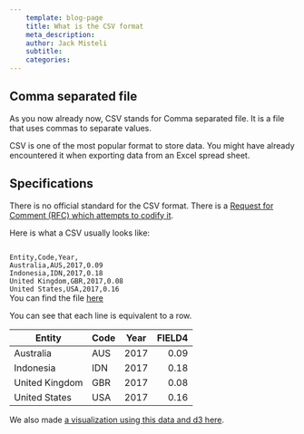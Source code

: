 ```yaml
---
	template: blog-page
	title: What is the CSV format
	meta_description: 
	author: Jack Misteli
	subtitle: 
	categories:
---
```


<h2>Comma separated file</h2>

As you now already now, CSV stands for Comma separated file. It is a file that uses commas to separate values. 

CSV is one of the most popular format to store data. You might have already encountered it when exporting data from an Excel spread sheet.

<h2>Specifications</h2>

<p>There is no official standard for the CSV format. There is a <a href="<a href="https://tools.ietf.org/html/rfc4180">Request for Comment (RFC) which attempts to codify it</a>.</p>

<p>Here is what a CSV usually looks like: </p>

<code>
Entity,Code,Year,
Australia,AUS,2017,0.09
Indonesia,IDN,2017,0.18
United Kingdom,GBR,2017,0.08
United States,USA,2017,0.16
</code>
<span>You can find the file <a href="/assets/data/correlation-income-and-life-satisfaction.csv">here</a></span>

<p>You can see that each line is equivalent to a row.</p>

<table class="table table-bordered table-hover table-condensed">
<thead><tr><th title="Field #1">Entity</th>
<th title="Field #2">Code</th>
<th title="Field #3">Year</th>
<th title="Field #4">FIELD4</th>
</tr></thead>
<tbody><tr>
<td>Australia</td>
<td>AUS</td>
<td align="right">2017</td>
<td align="right">0.09</td>
</tr>
<tr>
<td>Indonesia</td>
<td>IDN</td>
<td align="right">2017</td>
<td align="right">0.18</td>
</tr>
<tr>
<td>United Kingdom</td>
<td>GBR</td>
<td align="right">2017</td>
<td align="right">0.08</td>
</tr>
<tr>
<td>United States</td>
<td>USA</td>
<td align="right">2017</td>
<td align="right">0.16</td>
</tr>
</tbody></table>

We also made <a href="/javascript/13-04-2020-building-a-line-chart-with-d3.html"> a visualization using this data and d3 here</a>.
